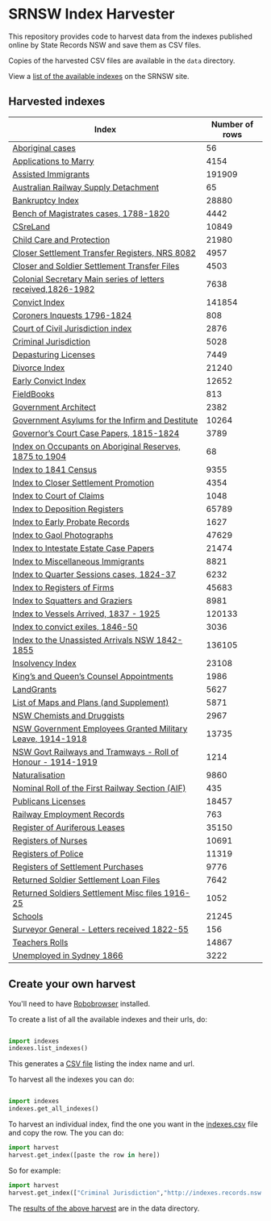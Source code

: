 # SRNSW Index Harvester

This repository provides code to harvest data from the indexes published online by State Records NSW and save them as CSV files. 

Copies of the harvested CSV files are available in the `data` directory.

View a [list of the available indexes](https://www.records.nsw.gov.au/archives/collections-and-research/guides-and-indexes/indexes-a-z) on the SRNSW site.

## Harvested indexes

| Index | Number of rows |
|-------|----------------|
| [Aboriginal cases](data/aboriginal-cases.csv) | 56 |
| [Applications to Marry](data/applications-to-marry.csv) | 4154 |
| [Assisted Immigrants](data/assisted-immigrants.csv) | 191909 |
| [Australian Railway Supply Detachment](data/australian-railway-supply-detachment.csv) | 65 |
| [Bankruptcy Index](data/bankruptcy-index.csv) | 28880 |
| [Bench of Magistrates cases, 1788-1820](data/bench-of-magistrates-cases-1788-1820.csv) | 4442 |
| [CSreLand](data/csreland.csv) | 10849 |
| [Child Care and Protection](data/child-care-and-protection.csv) | 21980 |
| [Closer Settlement Transfer Registers, NRS 8082](data/closer-settlement-transfer-registers-nrs-8082.csv) | 4957 |
| [Closer and Soldier Settlement Transfer Files](data/closer-and-soldier-settlement-transfer-files.csv) | 4503 |
| [Colonial Secretary Main series of letters received,1826-1982](data/colonial-secretary-main-series-of-letters-received-1826-1982.csv) | 7638 |
| [Convict Index](data/convict-index.csv) | 141854 |
| [Coroners Inquests 1796-1824](data/coroners-inquests-1796-1824.csv) | 808 |
| [Court of Civil Jurisdiction index](data/court-of-civil-jurisdiction-index.csv) | 2876 |
| [Criminal Jurisdiction](data/criminal-jurisdiction.csv) | 5028 |
| [Depasturing Licenses](data/depasturing-licenses.csv) | 7449 |
| [Divorce Index](data/divorce-index.csv) | 21240 |
| [Early Convict Index](data/early-convict-index.csv) | 12652 |
| [FieldBooks](data/fieldbooks.csv) | 813 |
| [Government Architect](data/government-architect.csv) | 2382 |
| [Government Asylums for the Infirm and Destitute](data/government-asylums-for-the-infirm-and-destitute.csv) | 10264 |
| [Governor’s Court Case Papers, 1815-1824](data/governor-s-court-case-papers-1815-1824.csv) | 3789 |
| [Index on Occupants on Aboriginal Reserves, 1875 to 1904](data/index-on-occupants-on-aboriginal-reserves-1875-to-1904.csv) | 68 |
| [Index to 1841 Census](data/index-to-1841-census.csv) | 9355 |
| [Index to Closer Settlement Promotion](data/index-to-closer-settlement-promotion.csv) | 4354 |
| [Index to Court of Claims](data/index-to-court-of-claims.csv) | 1048 |
| [Index to Deposition Registers](data/index-to-deposition-registers.csv) | 65789 |
| [Index to Early Probate Records](data/index-to-early-probate-records.csv) | 1627 |
| [Index to Gaol Photographs](data/index-to-gaol-photographs.csv) | 47629 |
| [Index to Intestate Estate Case Papers](data/index-to-intestate-estate-case-papers.csv) | 21474 |
| [Index to Miscellaneous Immigrants](data/index-to-miscellaneous-immigrants.csv) | 8821 |
| [Index to Quarter Sessions cases, 1824-37](data/index-to-quarter-sessions-cases-1824-37.csv) | 6232 |
| [Index to Registers of Firms](data/index-to-registers-of-firms.csv) | 45683 |
| [Index to Squatters and Graziers](data/index-to-squatters-and-graziers.csv) | 8981 |
| [Index to Vessels Arrived, 1837 - 1925](data/index-to-vessels-arrived-1837-1925.csv) | 120133 |
| [Index to convict exiles, 1846-50](data/index-to-convict-exiles-1846-50.csv) | 3036 |
| [Index to the Unassisted Arrivals NSW 1842-1855](data/index-to-the-unassisted-arrivals-nsw-1842-1855.csv) | 136105 |
| [Insolvency Index](data/insolvency-index.csv) | 23108 |
| [King’s and Queen’s Counsel Appointments](data/king-s-and-queen-s-counsel-appointments.csv) | 1986 |
| [LandGrants](data/landgrants.csv) | 5627 |
| [List of Maps and Plans (and Supplement)](data/list-of-maps-and-plans-and-supplement-.csv) | 5871 |
| [NSW Chemists and Druggists](data/nsw-chemists-and-druggists.csv) | 2967 |
| [NSW Government Employees Granted Military Leave, 1914-1918](data/nsw-government-employees-granted-military-leave-1914-1918.csv) | 13735 |
| [NSW Govt Railways and Tramways - Roll of Honour - 1914-1919](data/nsw-govt-railways-and-tramways-roll-of-honour-1914-1919.csv) | 1214 |
| [Naturalisation](data/naturalisation.csv) | 9860 |
| [Nominal Roll of the First Railway Section (AIF)](data/nominal-roll-of-the-first-railway-section-aif-.csv) | 435 |
| [Publicans Licenses](data/publicans-licenses.csv) | 18457 |
| [Railway Employment Records](data/railway-employment-records.csv) | 763 |
| [Register of Auriferous Leases](data/register-of-auriferous-leases.csv) | 35150 |
| [Registers of Nurses](data/registers-of-nurses.csv) | 10691 |
| [Registers of Police](data/registers-of-police.csv) | 11319 |
| [Registers of Settlement Purchases](data/registers-of-settlement-purchases.csv) | 9776 |
| [Returned Soldier Settlement Loan Files](data/returned-soldier-settlement-loan-files.csv) | 7642 |
| [Returned Soldiers Settlement Misc files 1916-25](data/returned-soldiers-settlement-misc-files-1916-25.csv) | 1052 |
| [Schools](data/schools.csv) | 21245 |
| [Surveyor General - Letters received 1822-55](data/surveyor-general-letters-received-1822-55.csv) | 156 |
| [Teachers Rolls](data/teachers-rolls.csv) | 14867 |
| [Unemployed in Sydney 1866](data/unemployed-in-sydney-1866.csv) | 3222 |


## Create your own harvest

You'll need to have [Robobrowser](https://github.com/jmcarp/robobrowser) installed.

To create a list of all the available indexes and their urls, do:


``` python

import indexes
indexes.list_indexes()

```

This generates a [CSV file](data/indexes.csv) listing the index name and url.

To harvest all the indexes you can do:

``` python

import indexes
indexes.get_all_indexes()
```

To harvest an individual index, find the one you want in the [indexes.csv](data/indexes.csv) file and copy the row. The you can do:

``` python
import harvest
harvest.get_index([paste the row in here])
```

So for example:

``` python
import harvest
harvest.get_index(["Criminal Jurisdiction","http://indexes.records.nsw.gov.au/searchhits_nocopy.aspx?table=Criminal Jurisdiction&id=57&frm=1&query=Names:%"])
```

The [results of the above harvest](data/criminal-jurisdiction.csv) are in the data directory.


